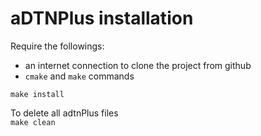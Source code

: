 # aDTNPlus installation
Require the followings:
- an internet connection to clone the project from github
- `cmake` and `make` commands
 
`make install`

To delete all adtnPlus files  
`make clean` 